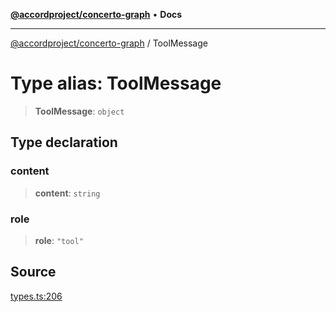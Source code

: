 [**@accordproject/concerto-graph**](../README.md) • **Docs**

***

[@accordproject/concerto-graph](../README.md) / ToolMessage

# Type alias: ToolMessage

> **ToolMessage**: `object`

## Type declaration

### content

> **content**: `string`

### role

> **role**: `"tool"`

## Source

[types.ts:206](https://github.com/accordproject/lab-concerto-graph/blob/f4094bbe0ab316e66d660c108a0dc8a69f47e2df/src/types.ts#L206)

